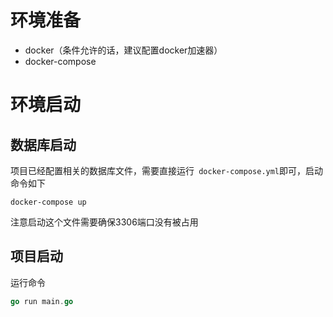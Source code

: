# 环境准备
- docker（条件允许的话，建议配置docker加速器）
- docker-compose


# 环境启动

## 数据库启动
项目已经配置相关的数据库文件，需要直接运行` docker-compose.yml`即可，启动命令如下

```shell
docker-compose up
```
注意启动这个文件需要确保3306端口没有被占用

## 项目启动
运行命令
```go
go run main.go 
```
